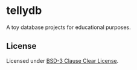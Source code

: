 # tellydb
A toy database projects for educational purposes.

## License
Licensed under [BSD-3 Clause Clear License](./LICENSE).
